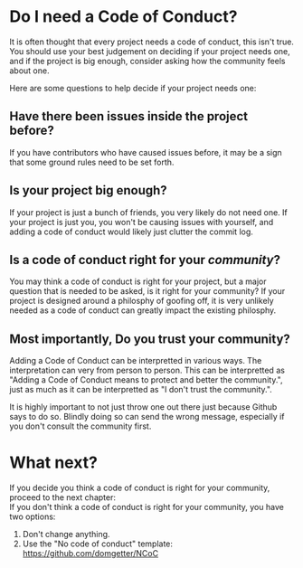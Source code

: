 # Do I need a Code of Conduct?
It is often thought that every project needs a code of conduct, this isn't 
true. You should use your best judgement on deciding if your project needs one, 
and if the project is big enough, consider asking how the community feels about 
one.

Here are some questions to help decide if your project needs one:
## Have there been issues inside the project before?
If you have contributors who have caused issues before, it may be a sign that 
some ground rules need to be set forth.

## Is your project big enough?
If your project is just a bunch of friends, you very likely do not need one. 
If your project is just you, you won't be causing issues with yourself, and 
adding a code of conduct would likely just clutter the commit log.

## Is a code of conduct right for your *community*?
You may think a code of conduct is right for your project, but a major question 
that is needed to be asked, is it right for your community? If your project is 
designed around a philosphy of goofing off, it is very unlikely needed as a 
code of conduct can greatly impact the existing philosphy.

## Most importantly, Do you trust your community?
Adding a Code of Conduct can be interpretted in various ways. The 
interpretation can very from person to person. This can be interpretted as 
"Adding a Code of Conduct means to protect and better the community.", 
just as much as it can be interpretted as 
"I don't trust the community.".

It is highly important to not just throw one out there just because Github says 
to do so. Blindly doing so can send the wrong message, especially if you don't 
consult the community first.

# What next?
If you decide you think a code of conduct is right for your community, proceed 
to the next chapter: \
If you don't think a code of conduct is right for your community, you have two 
options:
1. Don't change anything.
2. Use the "No code of conduct" template: https://github.com/domgetter/NCoC